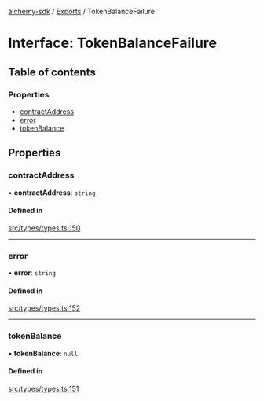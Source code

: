 [alchemy-sdk](../README.md) / [Exports](../modules.md) / TokenBalanceFailure

# Interface: TokenBalanceFailure

## Table of contents

### Properties

- [contractAddress](TokenBalanceFailure.md#contractaddress)
- [error](TokenBalanceFailure.md#error)
- [tokenBalance](TokenBalanceFailure.md#tokenbalance)

## Properties

### contractAddress

• **contractAddress**: `string`

#### Defined in

[src/types/types.ts:150](https://github.com/alchemyplatform/alchemy-sdk-js/blob/30d9ef5/src/types/types.ts#L150)

___

### error

• **error**: `string`

#### Defined in

[src/types/types.ts:152](https://github.com/alchemyplatform/alchemy-sdk-js/blob/30d9ef5/src/types/types.ts#L152)

___

### tokenBalance

• **tokenBalance**: ``null``

#### Defined in

[src/types/types.ts:151](https://github.com/alchemyplatform/alchemy-sdk-js/blob/30d9ef5/src/types/types.ts#L151)
